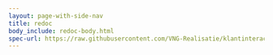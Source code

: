 ```yaml
---
layout: page-with-side-nav
title: redoc
body_include: redoc-body.html
spec-url: https://raw.githubusercontent.com/VNG-Realisatie/klantinteracties/main/docs/api_familie_x/variant3/openapi.yaml
---
```

<redoc spec-url='{{page.spec-url}}'></redoc>
